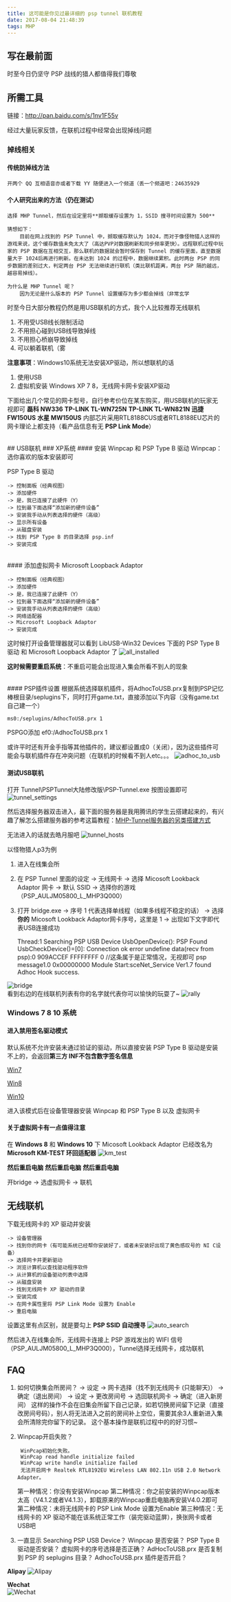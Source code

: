 ```yaml
---
title: 这可能是你见过最详细的 psp tunnel 联机教程
date: 2017-08-04 21:48:39
tags: MHP
---
```


## 写在最前面
时至今日仍坚守 PSP 战线的猎人都值得我们尊敬

<!--more-->

## 所需工具
链接：http://pan.baidu.com/s/1nv1F55v

经过大量玩家反馈，在联机过程中经常会出现掉线问题

### 掉线相关
#### 传统防掉线方法

    开两个 QQ 互相语音亦或者下载 YY 随便进入一个频道（丢一个频道吧：24635929

#### 个人研究出来的方法（**仍在测试**）
    选择 MHP Tunnel，然后在设定里将**撷取缓存设置为 1，SSID 搜寻时间设置为 500** 
    
    猜想如下：
        目前在网上找到的 PSP Tunnel 中，撷取缓存默认为 1024，而对于像怪物猎人这样的游戏来说，这个缓存数值未免太大了（高达PVP对数据刷新和同步频率更快）。远程联机过程中玩家的 PSP 数据在互相交互，那么联机的数据就会暂时保存到 Tunnel 的缓存里面，直至数据量大于 1024后再进行刷新。在未达到 1024 的过程中，数据继续累积。此时两台 PSP 的同步数据的差别过大，判定两台 PSP 无法继续进行联机（类比联机距离，两台 PSP 隔的越远，越容易掉线）。
    
    为什么是 MHP Tunnel 呢？
        因为无论是什么版本的 PSP Tunnel 设置缓存为多少都会掉线（非常玄学

时至今日大部分教程仍然是用USB联机的方式，我个人比较推荐无线联机

1. 不用受USB线长限制活动
2. 不用担心碰到USB线导致掉线
3. 不用担心桥崩导致掉线
4. 可以躺着联机（雾

**注意事项**：Windows10系统无法安装XP驱动，所以想联机的话
1. 使用USB
2. 虚拟机安装 Windows XP 7 8，无线网卡网卡安装XP驱动

下面给出几个常见的网卡型号，自行参考价位在某东购买，用USB联机的玩家无视即可
**磊科 NW336**
**TP-LINK TL-WN725N**
**TP-LINK TL-WN821N**
**迅捷 FW150US**
**水星 MW150US**
内部芯片采用RTL8188CUS或者RTL8188EU芯片的网卡理论上都支持（看产品信息有无 **PSP Link Mode**）

<br>
## USB联机
### XP系统
#### 安装 Winpcap 和 PSP Type B 驱动
Winpcap：选你喜欢的版本安装即可

PSP Type B 驱动

    -> 控制面板（经典视图）
    -> 添加硬件
    -> 是，我已连接了此硬件（Y）
    -> 拉到最下面选择“添加新的硬件设备”
    -> 安装我手动从列表选择的硬件（高级）
    -> 显示所有设备
    -> 从磁盘安装
    -> 找到 PSP Type B 的目录选择 psp.inf
    -> 安装完成

<br>
#### 添加虚拟网卡 Microsoft Loopback Adaptor

    -> 控制面板（经典视图）
    -> 添加硬件
    -> 是，我已连接了此硬件（Y）
    -> 拉到最下面选择“添加新的硬件设备”
    -> 安装我手动从列表选择的硬件（高级）
    -> 网络适配器
    -> Microsoft Loopback Adaptor
    -> 安装完成

这时候打开设备管理器就可以看到 LibUSB-Win32 Devices 下面的 PSP Type B 驱动 和 Microsoft Loopback Adaptor 了
![all_installed][all_installed]

**这时候需要重启系统**：不重启可能会出现进入集会所看不到人的现象

<br>
#### PSP插件设置
根据系统选择联机插件，将AdhocToUSB.prx复制到PSP记忆棒根目录/seplugins下，同时打开game.txt，直接添加以下内容（没有game.txt自己建一个）

    ms0:/seplugins/AdhocToUSB.prx 1

PSPGO添加     ef0:/AdhocToUSB.prx 1

或许平时还有开金手指等其他插件的，建议都设置成0（关闭），因为这些插件可能会与联机插件存在冲突问题（在联机的时候看不到人etc。。。
![adhoc_to_usb][adhoc_to_usb]
<br>

#### 测试USB联机
打开 Tunnel\PSPTunnel大陆修改版\PSP-Tunnel.exe
按图设置即可
![tunnel_settings][tunnel_settings]
<br>

然后选择服务器双击进入，最下面的服务器是我用腾讯的学生云搭建起来的，有兴趣了解怎么搭建服务器的参考这篇教程：[MHP-Tunnel服务器的另类搭建方式]

无法进入的话就去皓月服吧
![tunnel_hosts][tunnel_hosts]
<br>

以怪物猎人p3为例
1. 进入在线集会所
2. 在 PSP Tunnel 里面的设定 -> 无线网卡 -> 选择 Micosoft Lookback Adaptor 网卡 -> 默认 SSID -> 选择你的游戏（PSP_AULJM05800_L_MHP3Q000）
4. 打开 bridge.exe -> 序号 1 代表选择单线程（如果多线程不稳定的话） -> 选择 **你的** Micosoft Lookback Adaptor网卡序号，这里是 1 -> 出现如下文字即代表USB连接成功

    Thread:1
    Searching PSP USB Device
    UsbOpenDevice(): PSP Found
    UsbCheckDevice()=[0]: Connection ok
    error undefine data(recv from psp):0 909ACCEF FFFFFFFF 0 //这条属于是正常情况，无视即可
    psp message1.0 0x00000000
    Module Start:sceNet_Service Ver1.7 found
    Adhoc Hook success.

![bridge][bridge]
<br>
看到右边的在线联机列表有你的名字就代表你可以愉快的玩耍了~
![rally][rally]

### Windows 7 8 10 系统
#### 进入禁用签名驱动模式
默认系统不允许安装未通过验证的驱动，所以直接安装 PSP Type B 驱动是安装不上的，会返回**第三方 INF不包含数字签名信息**

[Win7]

[Win8]

[Win10]

进入该模式后在设备管理器安装 Winpcap 和 PSP Type B 以及 虚拟网卡
#### 关于虚拟网卡有一点值得注意
在 **Windows 8** 和 **Windows 10** 下 Micosoft Lookback Adaptor 已经改名为 **Microsoft KM-TEST 环回适配器**
![km_test][km_test]

**然后重启电脑**
**然后重启电脑**
**然后重启电脑**

开bridge -> 选虚拟网卡 -> 联机

## 无线联机
下载无线网卡的 XP 驱动并安装

    -> 设备管理器 
    -> 找到你的网卡（有可能系统已经帮你安装好了，或者未安装好出现了黄色感叹号的 NI C设备） 
    -> 选择网卡并更新驱动 
    -> 浏览计算机以查找驱动程序软件 
    -> 从计算机的设备驱动列表中选择 
    -> 从磁盘安装 
    -> 找到无线网卡 XP 驱动的目录 
    -> 安装完成
    -> 在网卡属性里将 PSP Link Mode 设置为 Enable
    -> 重启电脑

设置这里有点区别，就是要勾上 **PSP SSID 自动搜寻**
![auto_search][auto_search]

然后进入在线集会所，无线网卡连接上 PSP 游戏发出的 WIFI 信号（PSP_AULJM05800_L_MHP3Q000），Tunnel选择无线网卡，成功联机

## FAQ
1. 如何切换集会所房间？
    -> 设定
    -> 网卡选择（找不到无线网卡 (只能聊天)）
    -> 确定（退出房间）
    -> 设定
    -> 更改房间号
    -> 选回联机网卡
    -> 确定（进入新房间）
    这样的操作不会在旧集会所留下自己记录，如若切换房间留下记录（直接改房间号码），别人将无法进入之前的房间补上空位，需要其余3人重新进入集会所清除完你留下的记录。
这个基本操作是联机过程中的的好习惯~

2. Winpcap开启失败？

        WinPcap初始化失败。
        WinPcap read handle initialize failed
        WinPcap write handle initialize failed
        无法开启网卡 Realtek RTL8192EU Wireless LAN 802.11n USB 2.0 Network Adapter。

    第一种情况：你没有安装Winpcap
    第二种情况：你之前安装的Winpcap版本太高（V4.1.2或者V4.1.3），卸载原来的Winpcap重启电脑再安装V4.0.2即可
    第二种情况：未将无线网卡的 PSP Link Mode 设置为Enable
    第三种情况：无线网卡的 XP 驱动不能在该系统正常工作（装完驱动蓝屏），换张网卡或者USB吧

3. 一直显示 Searching PSP USB Device？
    Winpcap 是否安装？
    PSP Type B 驱动是否安装？
    虚拟网卡的序号选择是否正确？
    AdHocToUSB.prx 是否复制到 PSP 的 seplugins 目录？
    AdhocToUSB.prx 插件是否开启？
    


**Alipay** 
![Alipay][Alipay]

**Wechat**  
![Wechat][Wechat]

[Alipay]: https://of4jd0bcc.qnssl.com/Blog/%E6%89%93%E8%B5%8F/alipay/shakalaka_ailipay.gif?imageView2/1/w/200/h/200
[Wechat]: https://of4jd0bcc.qnssl.com/Blog/%E6%89%93%E8%B5%8F/wechat/patapon_wechat.gif?imageView2/1/w/200/h/200


[MHP-Tunnel服务器的另类搭建方式]:https://evilmass.cc/2017/01/22/MHP-Tunnel%E6%9C%8D%E5%8A%A1%E5%99%A8%E7%9A%84%E5%8F%A6%E7%B1%BB%E6%90%AD%E5%BB%BA%E6%96%B9%E5%BC%8F/
[all_installed]: https://of4jd0bcc.qnssl.com/psp_tunnel/all_installed.png
[adhoc_to_usb]: https://of4jd0bcc.qnssl.com/psp_tunnel/adhoc_to_usb.png
[tunnel_settings]: https://of4jd0bcc.qnssl.com/psp_tunnel/tunnel_settings.png
[tunnel_hosts]: https://of4jd0bcc.qnssl.com/psp_tunnel/bridge.png
[bridge]: https://of4jd0bcc.qnssl.com/psp_tunnel/bridge.png
[Win7]: http://jingyan.baidu.com/article/acf728fd495b9ff8e410a377.html
[Win8]: http://jingyan.baidu.com/article/ca2d939d0e47ceeb6c31cea0.html
[Win10]: http://jingyan.baidu.com/article/624e74594dbc8d34e8ba5aa6.html
[km_test]: https://of4jd0bcc.qnssl.com/psp_tunnel/km_test.png
[rally]: https://of4jd0bcc.qnssl.com/psp_tunnel/rally.png
[auto_search]: https://of4jd0bcc.qnssl.com/psp_tunnel/auto_search.png